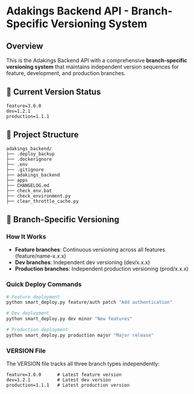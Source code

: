 # Adakings Backend API - Branch-Specific Versioning System

## Overview
This is the Adakings Backend API with a comprehensive **branch-specific versioning system** that maintains independent version sequences for feature, development, and production branches.

## 🚀 Current Version Status

```
feature=3.0.0
dev=1.2.1
production=1.1.1
```

## 📁 Project Structure

```
adakings_backend/
├── .deploy_backup
├── .dockerignore
├── .env
├── .gitignore
├── adakings_backend
├── apps
├── CHANGELOG.md
├── check_env.bat
├── check_environment.py
├── clear_throttle_cache.py
```

## 🔧 Branch-Specific Versioning

### How It Works
- **Feature branches**: Continuous versioning across all features (feature/name-x.x.x)
- **Dev branches**: Independent dev versioning (dev/x.x.x)  
- **Production branches**: Independent production versioning (prod/x.x.x)

### Quick Deploy Commands

```bash
# Feature deployment
python smart_deploy.py feature/auth patch "Add authentication"

# Dev deployment
python smart_deploy.py dev minor "New features"

# Production deployment
python smart_deploy.py production major "Major release"
```

### VERSION File
The VERSION file tracks all three branch types independently:
```
feature=3.0.0      # Latest feature version
dev=1.2.1          # Latest dev version
production=1.1.1   # Latest production version
```
